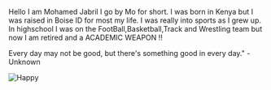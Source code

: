 Hello I am Mohamed Jabril I go by Mo for short. I was born in Kenya but I was raised in Boise ID for most my life. I was really into sports as I grew up. In highschool I was on the FootBall,Basketball,Track and Wrestling team but now I am retired and a ACADEMIC WEAPON ‼️


Every day may not be good, but there's something good in every day." - Unknown

![Happy](://github.com/MoJabril/MoJabril.github.io/blob/main/man-blushing-smiling.gif?raw=true)
